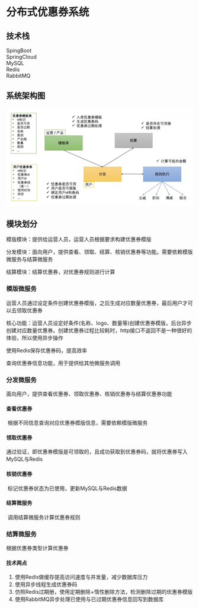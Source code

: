 # 分布式优惠券系统

## 技术栈

SpingBoot<br>
SpringCloud<br>
MySQL<br>
Redis<br>
RabbitMQ<br>

## 系统架构图


![系统结构图](https://github.com/Rumoers/springcloud-coupon/blob/master/png/coupon2.png)
## 模块划分

模版模块：提供给运营人员，运营人员根据要求构建优惠券模版

分发模块：面向用户，提供查看、领取、结算、核销优惠券等功能。需要依赖模版微服务与结算微服务

结算模块：结算优惠券，对优惠券规则进行计算

### 模版微服务

运营人员通过设定条件创建优惠券模版，之后生成对应数量优惠券，最后用户才可以去领取优惠券

核心功能：运营人员设定好条件(名称、logo、数量等)创建优惠券模版，后台异步创建对应数量优惠券。创建优惠券过程比较耗时，http接口不返回不是一种很好的体验，所以使用异步操作

使用Redis保存优惠券码，提高效率

查询优惠券信息功能，用于提供给其他微服务调用

### 分发微服务

面向用户，提供查看优惠券、领取优惠券、核销优惠券与结算优惠券功能

#### 查看优惠券

​	根据不同信息查询对应优惠券模版信息，需要依赖模版微服务

#### 领取优惠券

​	通过验证，即优惠券模版是可领取的，且成功获取到优惠券码，就将优惠券写入MySQL与Redis

#### 核销优惠券

​	标记优惠券状态为已使用，更新MySQL与Redis数据

#### 结算微服务

​	调用结算微服务计算优惠券规则

### 结算微服务

根据优惠券类型计算优惠券



#### 技术两点

1. 使用Redis做缓存提高访问速度与并发量，减少数据库压力
2. 使用异步线程生成优惠券码
3. 仿照Redis过期册，使用定期删除+惰性删除方法，检测删除过期的优惠券模版
4. 使用RabbitMQ异步处理已使用与已过期优惠券信息回写到数据库
